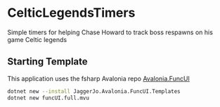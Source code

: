 # CelticLegendsTimers

Simple timers for helping Chase Howard to track boss respawns on his game Celtic legends

## Starting Template

This application uses the fsharp Avalonia repo
[Avalonia.FuncUI](https://github.com/fsprojects/Avalonia.FuncUI)

```sh
dotnet new --install JaggerJo.Avalonia.FuncUI.Templates
dotnet new funcUI.full.mvu
```
